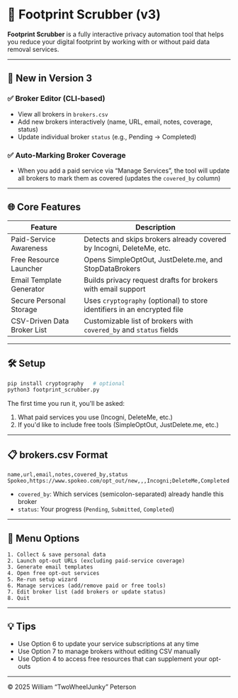 # 🧹 Footprint Scrubber (v3)

**Footprint Scrubber** is a fully interactive privacy automation tool that helps you reduce your digital footprint by working with or without paid data removal services.

---

## 🚀 New in Version 3

### ✅ Broker Editor (CLI-based)
- View all brokers in `brokers.csv`
- Add new brokers interactively (name, URL, email, notes, coverage, status)
- Update individual broker `status` (e.g., Pending → Completed)

### ✅ Auto-Marking Broker Coverage
- When you add a paid service via “Manage Services”, the tool will update all brokers to mark them as covered (updates the `covered_by` column)

---

## 🌐 Core Features

| Feature                    | Description                                                                 |
|----------------------------|-----------------------------------------------------------------------------|
| Paid-Service Awareness     | Detects and skips brokers already covered by Incogni, DeleteMe, etc.       |
| Free Resource Launcher     | Opens SimpleOptOut, JustDelete.me, and StopDataBrokers                     |
| Email Template Generator   | Builds privacy request drafts for brokers with email support               |
| Secure Personal Storage    | Uses `cryptography` (optional) to store identifiers in an encrypted file   |
| CSV-Driven Data Broker List| Customizable list of brokers with `covered_by` and `status` fields         |

---

## 🛠 Setup

```bash
pip install cryptography   # optional
python3 footprint_scrubber.py
```

The first time you run it, you'll be asked:
1. What paid services you use (Incogni, DeleteMe, etc.)
2. If you'd like to include free tools (SimpleOptOut, JustDelete.me, etc.)

---

## 📋 brokers.csv Format

```csv
name,url,email,notes,covered_by,status
Spokeo,https://www.spokeo.com/opt_out/new,,,Incogni;DeleteMe,Completed
```

- `covered_by`: Which services (semicolon-separated) already handle this broker
- `status`: Your progress (`Pending`, `Submitted`, `Completed`)

---

## 🧭 Menu Options

```
1. Collect & save personal data
2. Launch opt-out URLs (excluding paid-service coverage)
3. Generate email templates
4. Open free opt-out services
5. Re-run setup wizard
6. Manage services (add/remove paid or free tools)
7. Edit broker list (add brokers or update status)
8. Quit
```

---

## 💡 Tips

- Use Option 6 to update your service subscriptions at any time
- Use Option 7 to manage brokers without editing CSV manually
- Use Option 4 to access free resources that can supplement your opt-outs

---

© 2025 William “TwoWheelJunky” Peterson
